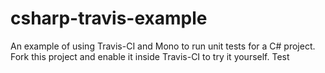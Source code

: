 # csharp-travis-example
An example of using Travis-CI and Mono to run unit tests for a C# project. Fork this project and enable it inside Travis-CI to try it yourself.
Test
